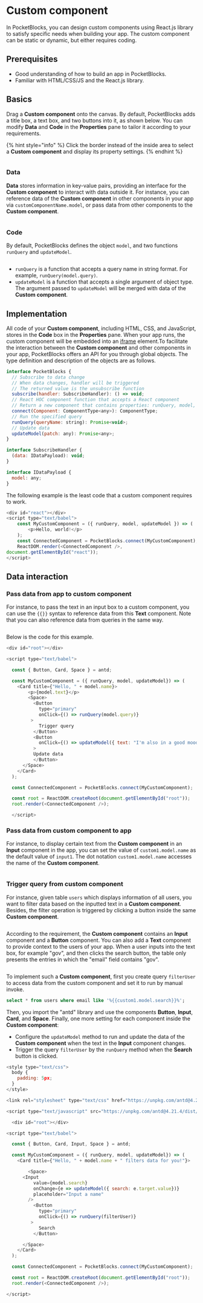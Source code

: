 # Custom component

In PocketBlocks, you can design custom components using React.js library to satisfy specific needs when building your app. The custom component can be static or dynamic, but either requires coding.

## Prerequisites

- Good understanding of how to build an app in PocketBlocks.
- Familiar with HTML/CSS/JS and the React.js library.

## Basics

Drag a **Custom component** onto the canvas. By default, PocketBlocks adds a title box, a text box, and two buttons into it, as shown below. You can modify **Data** and **Code** in the **Properties** pane to tailor it according to your requirements.

{% hint style="info" %}
Click the border instead of the inside area to select a **Custom component** and display its property settings.
{% endhint %}

<figure><img src="../../.gitbook/assets/build-apps/component-guides/custom-component/01.png" alt=""><figcaption></figcaption></figure>

### Data

**Data** stores information in key-value pairs, providing an interface for the **Custom component** to interact with data outside it. For instance, you can reference data of the **Custom component** in other components in your app via `customComponentName.model`, or pass data from other components to the **Custom component**.

<figure><img src="../../.gitbook/assets/build-apps/component-guides/custom-component/02.png" alt=""><figcaption></figcaption></figure>

### Code

By default, PocketBlocks defines the object `model`, and two functions `runQuery` and `updateModel`.

<figure><img src="../../.gitbook/assets/build-apps/component-guides/custom-component/03.png" alt=""><figcaption></figcaption></figure>

- `runQuery` is a function that accepts a query name in string format. For example, `runQuery(model.query)`.
- `updateModel` is a function that accepts a single argument of object type. The argument passed to `updateModel` will be merged with data of the **Custom component**.

## Implementation

All code of your **Custom component**, including HTML, CSS, and JavaScript, stores in the **Code** box in the **Properties** pane. When your app runs, the custom component will be embedded into an [iframe](https://developer.mozilla.org/en-US/docs/Web/HTML/Element/iframe) element.To facilitate the interaction between the **Custom component** and other components in your app, PocketBlocks offers an API for you through global objects. The type definition and description of the objects are as follows.

```javascript
interface PocketBlocks {
  // Subscribe to data change
  // When data changes, handler will be triggered
  // The returned value is the unsubscribe function
  subscribe(handler: SubscribeHandler): () => void;
  // React HOC component function that accepts a React component
  // Return a new component that contains properties: runQuery, model, updateModel
  connect(Component: ComponentType<any>): ComponentType;
  // Run the specified query
  runQuery(queryName: string): Promise<void>;
  // Update data
  updateModel(patch: any): Promise<any>;
}

interface SubscribeHandler {
  (data: IDataPayload): void;
}

interface IDataPayload {
  model: any;
}
```

The following example is the least code that a custom component requires to work.

```javascript
<div id="react"></div>
<script type="text/babel">
    const MyCustomComponent = ({ runQuery, model, updateModel }) => (
        <p>Hello, world!</p>
    );
    const ConnectedComponent = PocketBlocks.connect(MyCustomComponent);
    ReactDOM.render(<ConnectedComponent />,
document.getElementById("react"));
</script>
```

## Data interaction

### Pass data from app to custom component

For instance, to pass the text in an input box to a custom component, you can use the `{{}}` syntax to reference data from this **Text** component. Note that you can also reference data from queries in the same way.

<figure><img src="../../.gitbook/assets/build-apps/component-guides/custom-component/04.png" alt=""><figcaption></figcaption></figure>

Below is the code for this example.

```javascript
<div id="root"></div>

<script type="text/babel">

  const { Button, Card, Space } = antd;

  const MyCustomComponent = ({ runQuery, model, updateModel}) => (
    <Card title={"Hello, " + model.name}>
        <p>{model.text}</p>
        <Space>
          <Button
            type="primary"
            onClick={() => runQuery(model.query)}
         >
            Trigger query
          </Button>
          <Button
            onClick={() => updateModel({ text: "I'm also in a good mood!" })}
          >
          Update data
          </Button>
      </Space>
    </Card>
  );

  const ConnectedComponent = PocketBlocks.connect(MyCustomComponent);

  const root = ReactDOM.createRoot(document.getElementById("root"));
  root.render(<ConnectedComponent />);

  </script>
```

### Pass data from custom component to app

For instance, to display certain text from the **Custom component** in an **Input** component in the app, you can set the value of `custom1.model.name` as the default value of `input1`. The dot notation `custom1.model.name` accesses the name of the **Custom component**.

<figure><img src="../../.gitbook/assets/build-apps/component-guides/custom-component/05.png" alt=""><figcaption></figcaption></figure>

### Trigger query from custom component

For instance, given table `users` which displays information of all users, you want to filter data based on the inputted text in a **Custom component**. Besides, the filter operation is triggered by clicking a button inside the same **Custom component**.

<figure><img src="../../.gitbook/assets/build-apps/component-guides/custom-component/06.png" alt=""><figcaption></figcaption></figure>

According to the requirement, the **Custom component** contains an **Input** component and a **Button** component. You can also add a **Text** component to provide context to the users of your app. When a user inputs into the text box, for example "gov", and then clicks the search button, the table only presents the entries in which the "email" field contains "gov".

<figure><img src="../../.gitbook/assets/build-apps/component-guides/custom-component/07.png" alt=""><figcaption></figcaption></figure>

To implement such a **Custom component**, first you create query `filterUser` to access data from the custom component and set it to run by manual invoke.

```SQL
select * from users where email like '%{{custom1.model.search}}%';
```

Then, you import the "antd" library and use the components **Button**, **Input**, **Card**, and **Space**. Finally, one more setting for each component inside the **Custom component**:

- Configure the `updateModel` method to run and update the data of the **Custom component** when the text in the **Input** component changes.
- Trigger the query `filterUser` by the `runQuery` method when the **Search** button is clicked.

```javascript
<style type="text/css">
  body {
    padding: 5px;
  }
</style>

<link rel="stylesheet" type="text/css" href="https://unpkg.com/antd@4.21.4/dist/antd.min.css"/>

<script type="text/javascript" src="https://unpkg.com/antd@4.21.4/dist/antd.min.js" ></script>

  <div id="root"></div>

<script type="text/babel">

  const { Button, Card, Input, Space } = antd;

  const MyCustomComponent = ({ runQuery, model, updateModel}) => (
    <Card title={"Hello, " + model.name + " filters data for you!"}>

        <Space>
      <Input
          value={model.search}
          onChange={e => updateModel({ search: e.target.value})}
          placeholder="Input a name"
        />
          <Button
            type="primary"
            onClick={() => runQuery(filterUser)}
         >
            Search
          </Button>

      </Space>
    </Card>
  );

  const ConnectedComponent = PocketBlocks.connect(MyCustomComponent);

  const root = ReactDOM.createRoot(document.getElementById("root"));
  root.render(<ConnectedComponent />);

</script>
```
